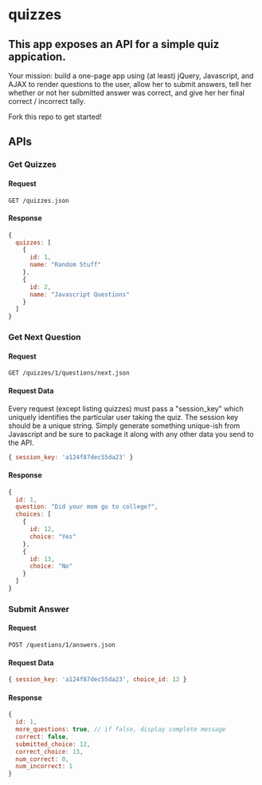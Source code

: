 # quizzes

## This app exposes an API for a simple quiz appication.

Your mission: build a one-page app using (at least) jQuery, Javascript, and AJAX to render questions to the user, allow her to submit answers, tell her whether or not her submitted answer was correct, and give her her final correct / incorrect tally.

Fork this repo to get started!

## APIs

### Get Quizzes

#### Request

```
GET /quizzes.json
```

#### Response

```javascript
{
  quizzes: [
    {
      id: 1,
      name: "Random Stuff"
    },
    {
      id: 2,
      name: "Javascript Questions"
    }
  ]
}
```

### Get Next Question

#### Request

```
GET /quizzes/1/questions/next.json
```

#### Request Data

Every request (except listing quizzes) must pass a "session_key" which uniquely identifies the particular user taking the quiz. The session key should be a unique string. Simply generate something unique-ish from Javascript and be sure to package it along with any other data you send to the API.

```javascript
{ session_key: 'a124f87dec55da23' }
```

#### Response

```javascript
{
  id: 1,
  question: "Did your mom go to college?",
  choices: [
    {
      id: 12,
      choice: "Yes"
    }, 
    {
      id: 13,
      choice: "No"
    }
  ]
}
```

### Submit Answer

#### Request

```
POST /questions/1/answers.json
```

#### Request Data

```javascript
{ session_key: 'a124f87dec55da23', choice_id: 12 }
```


#### Response

```javascript
{
  id: 1,
  more_questions: true, // if false, display complete message
  correct: false,
  submitted_choice: 12,
  correct_choice: 13,
  num_correct: 0,
  num_incorrect: 1
}
```
